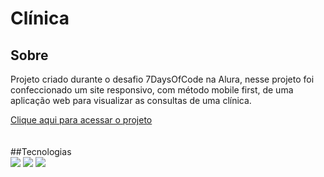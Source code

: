 <h1>Clínica</h1>

<h2>Sobre</h2>
<p>Projeto criado durante o desafio 7DaysOfCode na Alura, nesse projeto foi confeccionado um site responsivo, com método mobile first, de uma aplicação web para visualizar as consultas de uma clínica.</p>
<a href = "https://clinica-rust.vercel.app/" class = "link">Clique aqui para acessar o projeto</a>
</br> </br> </br>
##Tecnologias
<div>
  <img src="https://img.shields.io/badge/HTML-239120?style=for-the-badge&logo=html5&logoColor=white">
  <img src="https://img.shields.io/badge/CSS-239120?&style=for-the-badge&logo=css3&logoColor=white">
  <img src="https://img.shields.io/badge/JavaScript-F7DF1E?style=for-the-badge&logo=javascript&logoColor=black">
</div>
